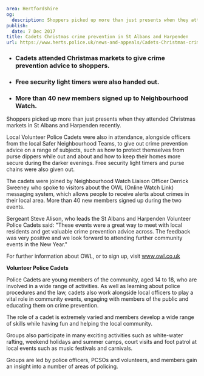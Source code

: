 ```yaml
area: Hertfordshire
og:
  description: Shoppers picked up more than just presents when they attended Christmas markets in St Albans and Harpenden recently.
publish:
  date: 7 Dec 2017
title: Cadets Christmas crime prevention in St Albans and Harpenden
url: https://www.herts.police.uk/news-and-appeals/Cadets-Christmas-crime-prevention-in-StAlbans-and-Harpenden-1272F
```

* ### Cadets attended Christmas markets to give crime prevention advice to shoppers.

 * ### Free security light timers were also handed out.

 * ### More than 40 new members signed up to Neighbourhood Watch.

Shoppers picked up more than just presents when they attended Christmas markets in St Albans and Harpenden recently.

Local Volunteer Police Cadets were also in attendance, alongside officers from the local Safer Neighbourhood Teams, to give out crime prevention advice on a range of subjects, such as how to protect themselves from purse dippers while out and about and how to keep their homes more secure during the darker evenings. Free security light timers and purse chains were also given out.

The cadets were joined by Neighbourhood Watch Liaison Officer Derrick Sweeney who spoke to visitors about the OWL (Online Watch Link) messaging system, which allows people to receive alerts about crimes in their local area. More than 40 new members signed up during the two events.

Sergeant Steve Alison, who leads the St Albans and Harpenden Volunteer Police Cadets said: "These events were a great way to meet with local residents and get valuable crime prevention advice across. The feedback was very positive and we look forward to attending further community events in the New Year."

For further information about OWL, or to sign up, visit www.owl.co.uk

**Volunteer Police Cadets**

Police Cadets are young members of the community, aged 14 to 18, who are involved in a wide range of activities. As well as learning about police procedures and the law, cadets also work alongside local officers to play a vital role in community events, engaging with members of the public and educating them on crime prevention.

The role of a cadet is extremely varied and members develop a wide range of skills while having fun and helping the local community.

Groups also participate in many exciting activities such as white-water rafting, weekend holidays and summer camps, court visits and foot patrol at local events such as music festivals and carnivals.

Groups are led by police officers, PCSOs and volunteers, and members gain an insight into a number of areas of policing.
